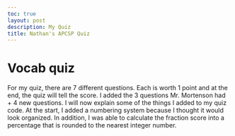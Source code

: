 ```yaml
---
toc: true
layout: post
description: My Quiz
title: Nathan's APCSP Quiz
---
```

# Vocab quiz
For my quiz, there are 7 different questions. Each is worth 1 point and at the end, the quiz will tell the score. I added the 3 questions Mr. Mortenson had + 4 new questions. I will now explain some of the things I added to my quiz code. At the start, I added a numbering system because I thought it would look organized. In addition, I was able to calculate the fraction score into a percentage that is rounded to the nearest integer number. 
